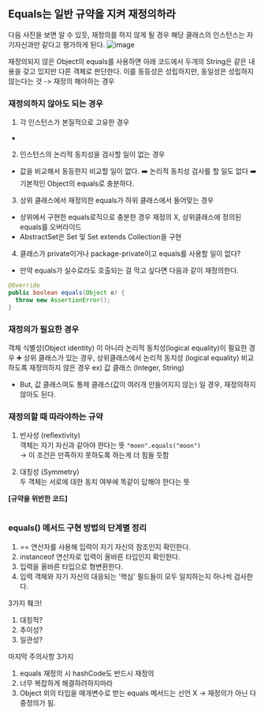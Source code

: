 ## Equals는 일반 규약을 지켜 재정의하라


다음 사진을 보면 알 수 있듯, 재정의를 하지 않게 될 경우 해당 클래스의 인스턴스는 자기자신과만 같다고 평가하게 된다. 
![image](https://user-images.githubusercontent.com/66311276/139585383-a365e43f-cdab-4b2d-b460-268ec77b31a8.png)

재정의되지 않은 Object의 equals를 사용하면 아래 코드에서 두개의 String은 같은 내용을 갖고 있지만 다른 객체로 판단한다.
이를 동등성은 성립하지만, 동일성은 성립하지 않는다는 것 -> 재정의 해야하는 경우

### 재정의하지 않아도 되는 경우
1. 각 인스턴스가 본질적으로 고유한 경우
- 

2. 인스턴스의 논리적 동치성을 검사할 일이 없는 경우
- 값을 비교해서 동등한지 비교할 일이 없다. ➡️ 논리적 동치성 검사를 할 일도 없다 ➡️ 기본적인 Object의 equals로 충분하다.

3. 상위 클래스에서 재정의한 equals가 하위 클래스에서 들어맞는 경우
- 상위에서 구현한 equals로직으로 충분한 경우 재정의 X, 상위클래스에 정의된 equals를 오버라이드
- AbstractSet은 Set 및 Set extends Collection을 구현

4. 클래스가 private이거나 package-private이고 equals를 사용할 일이 없다?
- 만약 equals가 실수로라도 호출되는 걸 막고 싶다면 다음과 같이 재정의한다.
```java
@Override
public boolean equals(Object o) {
  throw new AssertionError();
}
```

### 재정의가 필요한 경우
객체 식별성(Object identity) 이 아니라 논리적 동치성(logical equality)이 필요한 경우
➕ 상위 클래스가 있는 경우, 상위클래스에서 논리적 동치성 (logical equality) 비교하도록 재정의하지 않은 경우
ex) 값 클래스 (Integer, String)
- But, 값 클래스여도 통제 클래스(값이 여러개 만들어지지 않는) 일 경우, 재정의하지 않아도 된다.



###  재정의할 때 따라야하는 규약
1) 반사성 (reflextivity)<br>
객체는 자기 자신과 같아야 한다는 뜻
`"moon".equals("moon")` <br>
-> 이 조건은 만족하지 못하도록 하는게 더 힘들 듯함

2) 대칭성 (Symmetry)<br>
두 객체는 서로에 대한 동치 여부에 똑같이 답해야 한다는 뜻

**[규약을 위반한 코드]**
```java

```


### equals() 메서드 구현 방법의 단계별 정리
1) == 연산자를 사용해 입력이 자기 자신의 참조인지 확인한다.
2) instanceof 연산자로 입력이 올바른 타입인지 확인한다.
3) 입력을 올바른 타입으로 형변환한다.
4) 입력 객체와 자기 자신의 대응되는 '핵심' 필드들이 모두 일치하는지 하나씩 검사한다.

3가지 췌크!
1) 대칭적?
2) 추이성?
3) 일관성?

마지막 주의사항 3가지
1) equals 재정의 시 hashCode도 반드시 재정의
2) 너무 복잡하게 해결하려하지마라
3) Object 외의 타입을 매개변수로 받는 equals 메서드는 선언 X
  -> 재정의가 아닌 다중정의가 됨.
